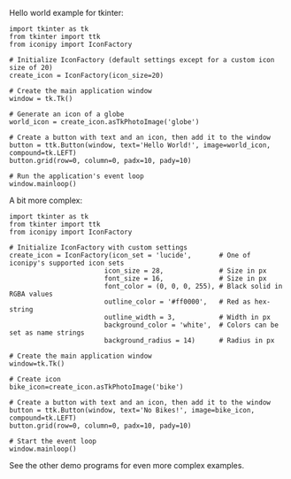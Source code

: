 Hello world example for tkinter:

    import tkinter as tk
    from tkinter import ttk
    from iconipy import IconFactory

    # Initialize IconFactory (default settings except for a custom icon size of 20)
    create_icon = IconFactory(icon_size=20)

    # Create the main application window
    window = tk.Tk()

    # Generate an icon of a globe
    world_icon = create_icon.asTkPhotoImage('globe')

    # Create a button with text and an icon, then add it to the window
    button = ttk.Button(window, text='Hello World!', image=world_icon, compound=tk.LEFT)
    button.grid(row=0, column=0, padx=10, pady=10)

    # Run the application's event loop
    window.mainloop()

A bit more complex:

    import tkinter as tk
    from tkinter import ttk
    from iconipy import IconFactory
    
    # Initialize IconFactory with custom settings
    create_icon = IconFactory(icon_set = 'lucide',       # One of iconipy's supported icon sets 
                            icon_size = 28,              # Size in px
                            font_size = 16,              # Size in px  
                            font_color = (0, 0, 0, 255), # Black solid in RGBA values
                            outline_color = '#ff0000',   # Red as hex-string
                            outline_width = 3,           # Width in px
                            background_color = 'white',  # Colors can be set as name strings
                            background_radius = 14)      # Radius in px
    
    # Create the main application window
    window=tk.Tk()
    
    # Create icon
    bike_icon=create_icon.asTkPhotoImage('bike')
    
    # Create a button with text and an icon, then add it to the window
    button = ttk.Button(window, text='No Bikes!', image=bike_icon, compound=tk.LEFT)
    button.grid(row=0, column=0, padx=10, pady=10)
    
    # Start the event loop
    window.mainloop()

See the other demo programs for even more complex examples.
